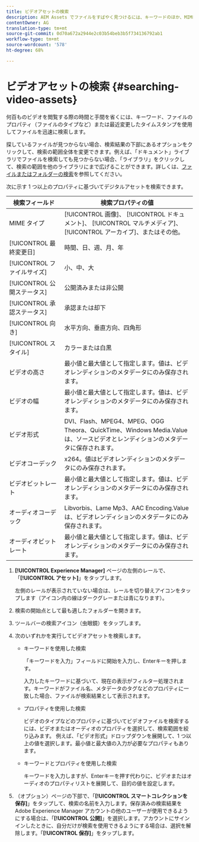 ```yaml
---
title: ビデオアセットの検索
description: AEM Assets でファイルをすばやく見つけるには、キーワードのほか、MIME タイプ、サイズ、最近変更されたタイムスタンプなどのファイルプロパティを使用します。
contentOwner: AG
translation-type: tm+mt
source-git-commit: 0d70a672a2944e2c03b54beb3b5f734136792ab1
workflow-type: tm+mt
source-wordcount: '578'
ht-degree: 68%

---
```



# ビデオアセットの検索 {#searching-video-assets}

何百ものビデオを閲覧する際の時間と手間を省くには、キーワード、ファイルのプロパティ（ファイルのタイプなど）または最近変更したタイムスタンプを使用してファイルを迅速に検索します。

探しているファイルが見つからない場合、検索結果の下部にあるオプションをクリックして、検索の範囲全体を変更できます。例えば、「ドキュメント」ライブラリでファイルを検索しても見つからない場合、「ライブラリ」をクリックして、検索の範囲を他のライブラリにまで広げることができます。詳しくは、[ファイルまたはフォルダーの検索](https://windows.microsoft.com/en-us/windows7/find-a-file-or-folder)を参照してください。

次に示す 1 つ以上のプロパティに基づいてデジタルアセットを検索できます。

| 検索フィールド | 検索プロパティの値 |
|---|---|
| MIME タイプ | [!UICONTROL 画像]、 [!UICONTROL ドキュメント]、 [!UICONTROL マルチメディア]、 [!UICONTROL アーカイブ]、またはその他。 |
| [!UICONTROL 最終変更日] | 時間、日、週、月、年 |
| [!UICONTROL ファイルサイズ] | 小、中、大 |
| [!UICONTROL 公開ステータス] | 公開済みまたは非公開 |
| [!UICONTROL 承認ステータス] | 承認または却下 |
| [!UICONTROL 向き] | 水平方向、垂直方向、四角形 |
| [!UICONTROL スタイル] | カラーまたは白黒 |
| ビデオの高さ | 最小値と最大値として指定します。値は、ビデオレンディションのメタデータにのみ保存されます。 |
| ビデオの幅 | 最小値と最大値として指定します。値は、ビデオレンディションのメタデータにのみ保存されます。 |
| ビデオ形式 | DVI、Flash、MPEG4、MPEG、OGG Theora、QuickTime、Windows Media.Valueは、ソースビデオとレンディションのメタデータに保存されます。 |
| ビデオコーデック | x264。値はビデオレンディションのメタデータにのみ保存されます。 |
| ビデオビットレート | 最小値と最大値として指定します。値は、ビデオレンディションのメタデータにのみ保存されます。 |
| オーディオコーデック | Libvorbis、Lame Mp3、AAC Encoding.Valueは、ビデオレンディションのメタデータにのみ保存されます。 |
| オーディオビットレート | 最小値と最大値として指定します。値は、ビデオレンディションのメタデータにのみ保存されます。 |

1. **[!UICONTROL Experience Manager]** ページの左側のレールで、「**[!UICONTROL アセット]**」をタップします。

   左側のレールが表示されていない場合は、レールを切り替えアイコンをタップします（アイコン内の線はダークグレーまたは青になります）。

1. 検索の開始点として最も適したフォルダーを開きます。
1. ツールバーの検索アイコン（虫眼鏡）をタップします。
1. 次のいずれかを実行してビデオアセットを検索します。

   * キーワードを使用した検索

      「キーワードを入力」フィールドに開始を入力し、Enterキーを押します。

      入力したキーワードに基づいて、現在の表示がフィルター処理されます。キーワードがファイル名、メタデータのタグなどのプロパティに一致した場合、ファイルが検索結果として表示されます。

   * プロパティを使用した検索

      ビデオのタイプなどのプロパティに基づいてビデオファイルを検索するには、ビデオまたはオーディオのプロパティを選択して、検索範囲を絞り込みます。 例えば、「ビデオ形式」ドロップダウンを展開して、1 つ以上の値を選択します。最小値と最大値の入力が必要なプロパティもあります。

   * キーワードとプロパティを使用した検索

      キーワードを入力しますが、Enterキーを押す代わりに、ビデオまたはオーディオのプロパティリストを展開して、目的の値を設定します。

1. （オプション）ページの下部で、「**[!UICONTROL スマートコレクションを保存]**」をタップして、検索の名前を入力します。保存済みの検索結果を Adobe Experience Manager アカウントの他のユーザーが使用できるようにする場合は、「**[!UICONTROL 公開]**」を選択します。アカウントにサインインしたときに、自分だけが検索を使用できるようにする場合は、選択を解除します。「**[!UICONTROL 保存]**」をタップします。
